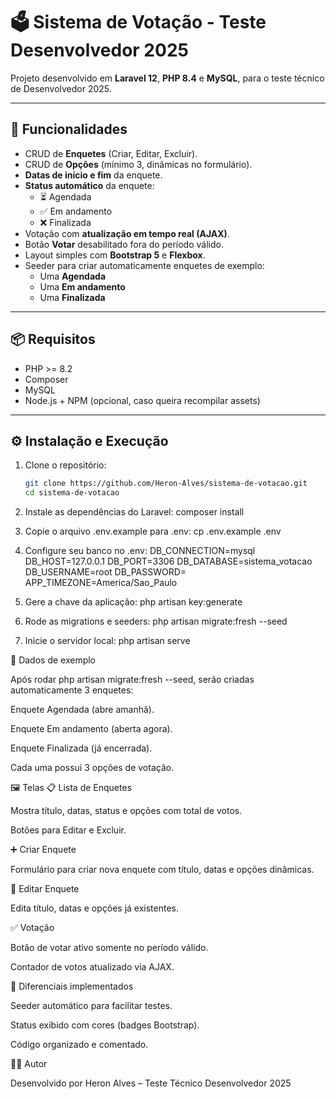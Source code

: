 # 🗳️ Sistema de Votação - Teste Desenvolvedor 2025

Projeto desenvolvido em **Laravel 12**, **PHP 8.4** e **MySQL**, para o teste técnico de Desenvolvedor 2025.

---

## 🚀 Funcionalidades

- CRUD de **Enquetes** (Criar, Editar, Excluir).
- CRUD de **Opções** (mínimo 3, dinâmicas no formulário).
- **Datas de início e fim** da enquete.
- **Status automático** da enquete:
  - ⏳ Agendada
  - ✅ Em andamento
  - ❌ Finalizada
- Votação com **atualização em tempo real (AJAX)**.
- Botão **Votar** desabilitado fora do período válido.
- Layout simples com **Bootstrap 5** e **Flexbox**.
- Seeder para criar automaticamente enquetes de exemplo:
  - Uma **Agendada**
  - Uma **Em andamento**
  - Uma **Finalizada**

---

## 📦 Requisitos

- PHP >= 8.2  
- Composer  
- MySQL  
- Node.js + NPM (opcional, caso queira recompilar assets)  

---

## ⚙️ Instalação e Execução

1. Clone o repositório:

   ```bash
   git clone https://github.com/Heron-Alves/sistema-de-votacao.git
   cd sistema-de-votacao
   
2. Instale as dependências do Laravel:
   composer install
   
3. Copie o arquivo .env.example para .env:
   cp .env.example .env

4. Configure seu banco no .env:
    DB_CONNECTION=mysql
    DB_HOST=127.0.0.1
    DB_PORT=3306
    DB_DATABASE=sistema_votacao
    DB_USERNAME=root
    DB_PASSWORD=
    APP_TIMEZONE=America/Sao_Paulo

5. Gere a chave da aplicação:
   php artisan key:generate

6. Rode as migrations e seeders:
   php artisan migrate:fresh --seed

7. Inicie o servidor local:
   php artisan serve

🧪 Dados de exemplo

Após rodar php artisan migrate:fresh --seed, serão criadas automaticamente 3 enquetes:

Enquete Agendada (abre amanhã).

Enquete Em andamento (aberta agora).

Enquete Finalizada (já encerrada).

Cada uma possui 3 opções de votação.

🖼️ Telas
📋 Lista de Enquetes

Mostra título, datas, status e opções com total de votos.

Botões para Editar e Excluir.

➕ Criar Enquete

Formulário para criar nova enquete com título, datas e opções dinâmicas.

📝 Editar Enquete

Edita título, datas e opções já existentes.

✅ Votação

Botão de votar ativo somente no período válido.

Contador de votos atualizado via AJAX.

🎯 Diferenciais implementados

Seeder automático para facilitar testes.

Status exibido com cores (badges Bootstrap).


Código organizado e comentado.

👨‍💻 Autor

Desenvolvido por Heron Alves – Teste Técnico Desenvolvedor 2025
